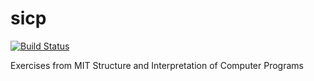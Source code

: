 sicp
====
[![Build Status](https://travis-ci.org/philippegabriel/sicp.png)](https://travis-ci.org/philippegabriel/sicp)

Exercises from MIT Structure and Interpretation  of Computer Programs
